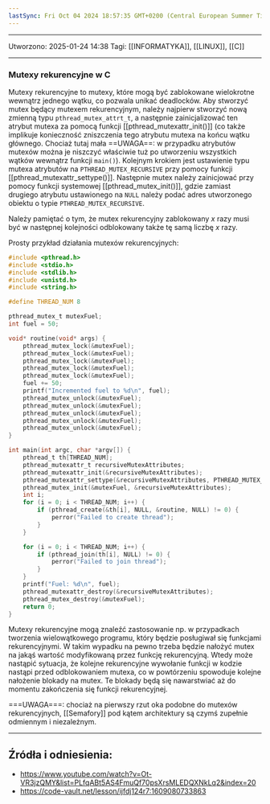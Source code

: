 ```yaml
---
lastSync: Fri Oct 04 2024 18:57:35 GMT+0200 (Central European Summer Time)
---
```


---
Utworzono: 2025-01-24 14:38
Tagi: [[INFORMATYKA]], [[LINUX]], [[C]]

---
### **Mutexy rekurencyjne w C**
Mutexy rekurencyjne to mutexy, które mogą być zablokowane wielokrotne wewnątrz jednego wątku, co pozwala unikać deadlocków. Aby stworzyć mutex będący mutexem rekurencyjnym, należy najpierw stworzyć nową zmienną typu `pthread_mutex_attrt_t`, a następnie zainicjalizować ten atrybut mutexa za pomocą funkcji [[pthread_mutexattr_init()]] (co także implikuje konieczność zniszczenia tego atrybutu mutexa na końcu wątku głównego. Chociaż tutaj mała ==UWAGA==: w przypadku atrybutów mutexów można je niszczyć właściwie tuż po utworzeniu wszystkich wątków wewnątrz funkcji `main()`). Kolejnym krokiem jest ustawienie typu mutexa atrybutów na `PTHREAD_MUTEX_RECURSIVE` przy pomocy funkcji [[pthread_mutexattr_settype()]]. Następnie mutex należy zainicjować przy pomocy funkcji systemowej [[pthread_mutex_init()]], gdzie zamiast drugiego atrybutu ustawionego na `NULL` należy podać adres utworzonego obiektu o typie `PTHREAD_MUTEX_RECURSIVE`.

Należy pamiętać o tym, że mutex rekurencyjny zablokowany $x$ razy musi być w następnej kolejności odblokowany także tę samą liczbę $x$ razy.

Prosty przykład działania mutexów rekurencyjnych:

```c
#include <pthread.h>
#include <stdio.h>
#include <stdlib.h>
#include <unistd.h>
#include <string.h>

#define THREAD_NUM 8

pthread_mutex_t mutexFuel;
int fuel = 50;

void* routine(void* args) {
    pthread_mutex_lock(&mutexFuel);
    pthread_mutex_lock(&mutexFuel);
    pthread_mutex_lock(&mutexFuel);
    pthread_mutex_lock(&mutexFuel);
    pthread_mutex_lock(&mutexFuel);
    fuel += 50;
    printf("Incremented fuel to %d\n", fuel);
    pthread_mutex_unlock(&mutexFuel);
    pthread_mutex_unlock(&mutexFuel);
    pthread_mutex_unlock(&mutexFuel);
    pthread_mutex_unlock(&mutexFuel);
    pthread_mutex_unlock(&mutexFuel);
}

int main(int argc, char *argv[]) {
    pthread_t th[THREAD_NUM];
    pthread_mutexattr_t recursiveMutexAttributes;
    pthread_mutexattr_init(&recursiveMutexAttributes);
    pthread_mutexattr_settype(&recursiveMutexAttributes, PTHREAD_MUTEX_RECURSIVE);
    pthread_mutex_init(&mutexFuel, &recursiveMutexAttributes);
    int i;
    for (i = 0; i < THREAD_NUM; i++) {
        if (pthread_create(&th[i], NULL, &routine, NULL) != 0) {
            perror("Failed to create thread");
        }
    }

    for (i = 0; i < THREAD_NUM; i++) {
        if (pthread_join(th[i], NULL) != 0) {
            perror("Failed to join thread");
        }
    }
    printf("Fuel: %d\n", fuel);
    pthread_mutexattr_destroy(&recursiveMutexAttributes);
    pthread_mutex_destroy(&mutexFuel);
    return 0;
}
```

Mutexy rekurencyjne mogą znaleźć zastosowanie np. w przypadkach tworzenia wielowątkowego programu, który będzie posługiwał się funkcjami rekurencyjnymi. W takim wypadku na pewno trzeba będzie nałożyć mutex na jakąś wartość modyfikowaną przez funkcję rekurencyjną. Wtedy może nastąpić sytuacja, że kolejne rekurencyjne wywołanie funkcji w kodzie nastąpi przed odblokowaniem mutexa, co w powtórzeniu spowoduje kolejne nałożenie blokady na mutex. Te blokady będą się nawarstwiać aż do momentu zakończenia się funkcji rekurencyjnej.

===UWAGA===: chociaż na pierwszy rzut oka podobne do mutexów rekurencyjnych, [[Semafory]] pod kątem architektury są czymś zupełnie odmiennym i niezależnym.

---
## Źródła i odniesienia:
- https://www.youtube.com/watch?v=Ot-VR3jzQMY&list=PLfqABt5AS4FmuQf70psXrsMLEDQXNkLq2&index=20
- https://code-vault.net/lesson/ijfdj124r7:1609080733863